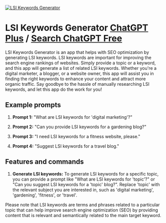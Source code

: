 
[![LSI Keywords Generator](https://files.oaiusercontent.com/file-NrMe2I78zPPYTCVOgDkYTqwB?se=2123-10-19T01%3A56%3A53Z&sp=r&sv=2021-08-06&sr=b&rscc=max-age%3D31536000%2C%20immutable&rscd=attachment%3B%20filename%3D306121eb-ee97-4834-9fd9-37728a6bef9e.png&sig=l%2B%2BHgXE6ToC%2B2pEGzKGlg02H8OnVqYp3qj9J9KdNOP0%3D)](https://chat.openai.com/g/g-s9Ea8shaF-lsi-keywords-generator)

# LSI Keywords Generator [ChatGPT Plus](https://chat.openai.com/g/g-s9Ea8shaF-lsi-keywords-generator) / [Search ChatGPT Free](https://gptcall.net/index.html#/?search=LSI%20Keywords%20Generator)

LSI Keywords Generator is an app that helps with SEO optimization by generating LSI keywords. LSI keywords are important for improving the search engine rankings of websites. Simply provide a topic or a keyword, and this app will generate a list of related LSI keywords. Whether you're a digital marketer, a blogger, or a website owner, this app will assist you in finding the right keywords to enhance your content and attract more organic traffic. Say goodbye to the hassle of manually researching LSI keywords, and let this app do the work for you!

## Example prompts

1. **Prompt 1:** "What are LSI keywords for 'digital marketing'?"

2. **Prompt 2:** "Can you provide LSI keywords for a gardening blog?"

3. **Prompt 3:** "I need LSI keywords for a fitness website, please."

4. **Prompt 4:** "Suggest LSI keywords for a travel blog."

## Features and commands

1. **Generate LSI keywords:** To generate LSI keywords for a specific topic, you can provide a prompt like "What are LSI keywords for 'topic'?" or "Can you suggest LSI keywords for a 'topic' blog?". Replace 'topic' with the relevant subject you are interested in, such as 'digital marketing', 'gardening', 'fitness', or 'travel'. 

Please note that LSI keywords are terms and phrases related to a particular topic that can help improve search engine optimization (SEO) by providing content that is relevant and semantically related to the main target keyword.


